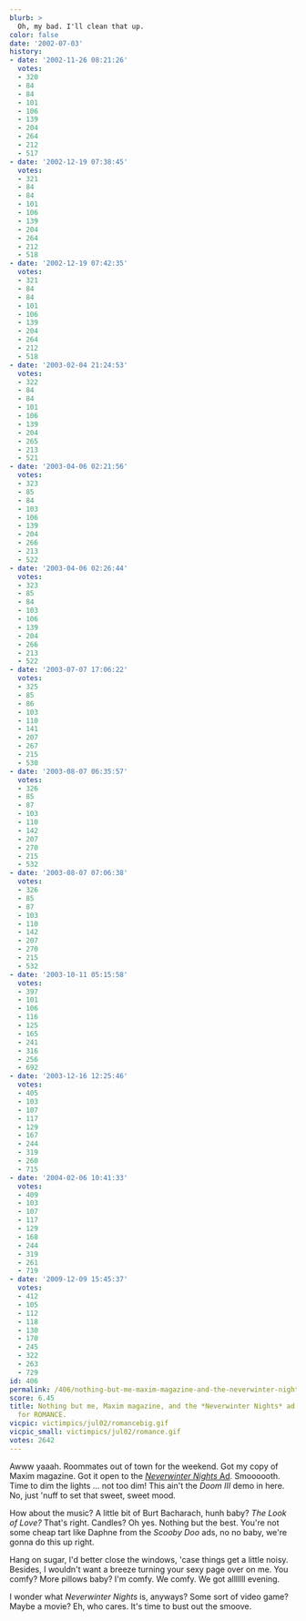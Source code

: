 ```yaml
---
blurb: >
  Oh, my bad. I'll clean that up.
color: false
date: '2002-07-03'
history:
- date: '2002-11-26 08:21:26'
  votes:
  - 320
  - 84
  - 84
  - 101
  - 106
  - 139
  - 204
  - 264
  - 212
  - 517
- date: '2002-12-19 07:38:45'
  votes:
  - 321
  - 84
  - 84
  - 101
  - 106
  - 139
  - 204
  - 264
  - 212
  - 518
- date: '2002-12-19 07:42:35'
  votes:
  - 321
  - 84
  - 84
  - 101
  - 106
  - 139
  - 204
  - 264
  - 212
  - 518
- date: '2003-02-04 21:24:53'
  votes:
  - 322
  - 84
  - 84
  - 101
  - 106
  - 139
  - 204
  - 265
  - 213
  - 521
- date: '2003-04-06 02:21:56'
  votes:
  - 323
  - 85
  - 84
  - 103
  - 106
  - 139
  - 204
  - 266
  - 213
  - 522
- date: '2003-04-06 02:26:44'
  votes:
  - 323
  - 85
  - 84
  - 103
  - 106
  - 139
  - 204
  - 266
  - 213
  - 522
- date: '2003-07-07 17:06:22'
  votes:
  - 325
  - 85
  - 86
  - 103
  - 110
  - 141
  - 207
  - 267
  - 215
  - 530
- date: '2003-08-07 06:35:57'
  votes:
  - 326
  - 85
  - 87
  - 103
  - 110
  - 142
  - 207
  - 270
  - 215
  - 532
- date: '2003-08-07 07:06:38'
  votes:
  - 326
  - 85
  - 87
  - 103
  - 110
  - 142
  - 207
  - 270
  - 215
  - 532
- date: '2003-10-11 05:15:58'
  votes:
  - 397
  - 101
  - 106
  - 116
  - 125
  - 165
  - 241
  - 316
  - 256
  - 692
- date: '2003-12-16 12:25:46'
  votes:
  - 405
  - 103
  - 107
  - 117
  - 129
  - 167
  - 244
  - 319
  - 260
  - 715
- date: '2004-02-06 10:41:33'
  votes:
  - 409
  - 103
  - 107
  - 117
  - 129
  - 168
  - 244
  - 319
  - 261
  - 719
- date: '2009-12-09 15:45:37'
  votes:
  - 412
  - 105
  - 112
  - 118
  - 130
  - 170
  - 245
  - 322
  - 263
  - 729
id: 406
permalink: /406/nothing-but-me-maxim-magazine-and-the-neverwinter-nights-ad-a-night-for-romance/
score: 6.45
title: Nothing but me, Maxim magazine, and the *Neverwinter Nights* ad... A night
  for ROMANCE.
vicpic: victimpics/jul02/romancebig.gif
vicpic_small: victimpics/jul02/romance.gif
votes: 2642
---
```


Awww yaaah. Roommates out of town for the weekend. Got my copy of Maxim
magazine. Got it open to the [*Neverwinter Nights*
Ad](img/victimpics/dreamy.jpg). Smoooooth. Time to dim the lights ...
not too dim! This ain't the *Doom III* demo in here. No, just 'nuff to
set that sweet, sweet mood.

How about the music? A little bit of Burt Bacharach, hunh baby? *The
Look of Love?* That's right. Candles? Oh yes. Nothing but the best.
You're not some cheap tart like Daphne from the *Scooby Doo* ads, no no
baby, we're gonna do this up right.

Hang on sugar, I'd better close the windows, 'case things get a little
noisy. Besides, I wouldn't want a breeze turning your sexy page over on
me. You comfy? More pillows baby? I'm comfy. We comfy. We got alllllll
evening.

I wonder what *Neverwinter Nights* is, anyways? Some sort of video game?
Maybe a movie? Eh, who cares. It's time to bust out the smoove.
